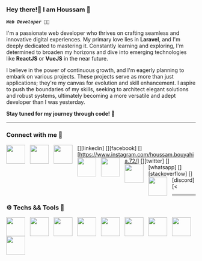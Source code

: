 ### Hey there!👋   I am Houssam 🌟

 ***`Web Developer 👨‍💻`***

I'm a passionate web developer who thrives on crafting seamless and innovative digital experiences. My primary love lies in **Laravel**, and I'm deeply dedicated to mastering it. Constantly learning and exploring, I'm determined to broaden my horizons and dive into emerging technologies like **ReactJS** or **VueJS** in the near future.

I believe in the power of continuous growth, and I'm eagerly planning to embark on various projects. These projects serve as more than just applications; they're my canvas for evolution and skill enhancement. I aspire to push the boundaries of my skills, seeking to architect elegant solutions and robust systems, ultimately becoming a more versatile and adept developer than I was yesterday.

**Stay tuned for my journey through code! 🚀**



---

### Connect with me 📨 

[<img align="left" width="50px" style="padding-right:10px;" src="https://cdn.jsdelivr.net/gh/devicons/devicon/icons/linkedin/linkedin-original.svg" />][linkedin]
[<img align="left" width="50px" style="padding-right:10px;" src="https://cdn.jsdelivr.net/gh/devicons/devicon/icons/facebook/facebook-original.svg" />][facebook]
[<img align="left" width="50px" style="padding-right:10px;" src="https://cdn.jsdelivr.net/gh/devicons/devicon/icons/instagram/instagram-original.svg" />][https://www.instagram.com/houssam.bouyahia.72/]
[<img align="left" width="50px" style="padding-right:10px;" src="https://cdn.jsdelivr.net/gh/devicons/devicon/icons/twitter/twitter-original.svg" />][twitter]
[<img align="left" width="50px" style="padding-right:10px;" src="https://cdn.jsdelivr.net/gh/devicons/devicon/icons/whatsapp/whatsapp-original.svg" />][whatsapp]
[<img align="left" width="50px" style="padding-right:10px;" src="https://cdn.jsdelivr.net/gh/devicons/devicon/icons/stackoverflow/stackoverflow-original.svg" />][stackoverflow]
[<img align="left" width="50px" style="padding-right:10px;" src="https://cdn.jsdelivr.net/gh/devicons/devicon/icons/discord/discord-original.svg" />][discord]
[<


---



### ⚙️  Techs && Tools  🧰

<img align="left" width="50px" style="padding-right:10px;" src="https://cdn.jsdelivr.net/gh/devicons/devicon/icons/vscode/vscode-original.svg" />

<img align="left" width="50px" style="padding-right:10px;" src="https://cdn.jsdelivr.net/gh/devicons/devicon/icons/laravel/laravel-plain-wordmark.svg" />

<img align="left" width="50px" style="padding-right:10px;" src="https://cdn.jsdelivr.net/gh/devicons/devicon/icons/html5/html5-original.svg" />          

<img align="left" width="50px" style="padding-right:10px;" src="https://cdn.jsdelivr.net/gh/devicons/devicon/icons/css3/css3-original.svg" />          

<img align="left" width="50px" style="padding-right:10px;" src="https://cdn.jsdelivr.net/gh/devicons/devicon/icons/bootstrap/bootstrap-original.svg" />          

<img align="left" width="50px" style="padding-right:10px;" src="https://cdn.jsdelivr.net/gh/devicons/devicon/icons/javascript/javascript-plain.svg" />

<img align="left" width="50px" style="padding-right:10px;" src="https://cdn.jsdelivr.net/gh/devicons/devicon/icons/git/git-original.svg" />

<img align="left" width="50px" style="padding-right:10px;" src="https://cdn.jsdelivr.net/gh/devicons/devicon/icons/mysql/mysql-plain.svg" />

<img align="left" width="50px" style="padding-right:10px;" src="https://user-images.githubusercontent.com/3369400/
139447912-e0f43f33-6d9f-45f8-be46-2df5bbc91289.png"  /> <br><br>


          
          
          
          
          
          
          